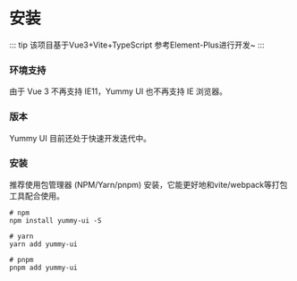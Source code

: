 # 安装

::: tip
该项目基于Vue3+Vite+TypeScript 参考Element-Plus进行开发~
:::
### 环境支持
由于 Vue 3 不再支持 IE11，Yummy UI 也不再支持 IE 浏览器。

### 版本
Yummy UI 目前还处于快速开发迭代中。


### 安装
推荐使用包管理器 (NPM/Yarn/pnpm) 安装，它能更好地和vite/webpack等打包工具配合使用。
```shell
# npm
npm install yummy-ui -S

# yarn
yarn add yummy-ui

# pnpm 
pnpm add yummy-ui
```